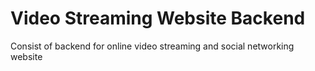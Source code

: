 # Video Streaming Website Backend

Consist of backend for online video streaming and social networking website